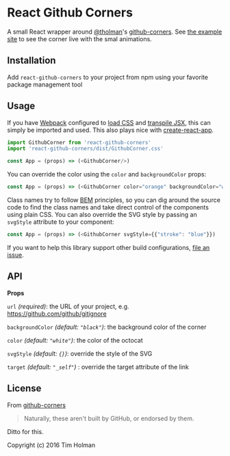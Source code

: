 # React Github Corners
A small React wrapper around [@tholman](https://github.com/tholman)'s [github-corners](https://github.com/tholman/github-corners). See [the example site](http://tholman.com/github-corners/) to see the corner live with the smal animations.

## Installation
Add `react-github-corners` to your project from npm using your favorite package management tool

## Usage
If you have [Webpack](https://webpack.js.org/) configured to [load CSS](https://webpack.github.io/docs/stylesheets.html) and [transpile JSX](https://github.com/babel/babel-loader), this can simply be imported and used. This also plays nice with [create-react-app](https://github.com/facebookincubator/create-react-app).

```js
import GithubCorner from 'react-github-corners'
import 'react-github-corners/dist/GithubCorner.css'

const App = (props) => (<GithubCorner/>)
```

You can override the color using the `color` and `backgroundColor` props:

```js
const App = (props) => (<GithubCorner color="orange" backgroundColor="white"/>)
```

Class names try to follow [BEM](http://getbem.com/introduction/) principles, so you can dig around the source code to find the class names and take direct control of the components using plain CSS. You can also override the SVG style by passing an `svgStyle` attribute to your component:

```js
const App = (props) => (<GithubCorner svgStyle={{"stroke": "blue"}})
```

If you want to help this library support other build configurations, [file an issue](issues).

## API
**Props**

`url` _(required)_: the URL of your project, e.g. https://github.com/github/gitignore

`backgroundColor` _(default: `"black"`)_: the background color of the corner

`color` _(default: `"white"`)_: the color of the octocat

`svgStyle` _(default: `{}`)_: override the style of the SVG

`target` *(default: `"_self"`)* : override the target attribute of the link

## License
From [github-corners](https://github.com/tholman/github-corners)
> Naturally, these aren't built by GitHub, or endorsed by them.

Ditto for this.

Copyright (c) 2016 Tim Holman

